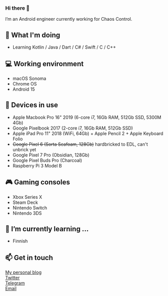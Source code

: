 ### Hi there 👋

I’m an Android engineer currently working for Chaos Control.

## 🤔 What I'm doing
- Learning Kotlin / Java / Dart / C# / Swift / C / C++

## 💻 Working environment
- macOS Sonoma
- Chrome OS
- Android 15

## 📱 Devices in use
- Apple Macbook Pro 16" 2019 (6-core i7, 16Gb RAM, 512Gb SSD, 5300M 4Gb)
- Google Pixelbook 2017 (2-core i7, 16Gb RAM, 512Gb SSD)
- Apple iPad Pro 11" 2018 (WiFi, 64Gb) + Apple Pencil 2 + Apple Keyboard Folio
- ~~Google Pixel 6 (Sorta Seafoam, 128Gb)~~ hardbricked to EDL, can't unbrick yet
- Google Pixel 7 Pro (Obsidian, 128Gb)
- Google Pixel Buds Pro (Charcoal)
- Raspberry Pi 3 Model B

## 🎮 Gaming consoles
- Xbox Series X
- Steam Deck
- Nintendo Switch
- Nintendo 3DS

## 🌱 I’m currently learning ...
- Finnish

## 📫 Get in touch
[My personal blog](https://ukhamitov.com/)<br />
[Twitter](https://twitter.com/ukhamitov)<br />
[Telegram](https://t.me/ukhamitov)<br />
[Email](mailto:ukhamitov@gmail.com)

<!--
**ukhamitov/ukhamitov** is a ✨ _special_ ✨ repository because its `README.md` (this file) appears on your GitHub profile.

Here are some ideas to get you started:

- 🔭 I’m currently working on ...
- 👯 I’m looking to collaborate on ...
- 🤔 I’m looking for help with ...
- 💬 Ask me about ...
- 📫 How to reach me: ...
- 😄 Pronouns: ...
- ⚡ Fun fact: ...
-->
